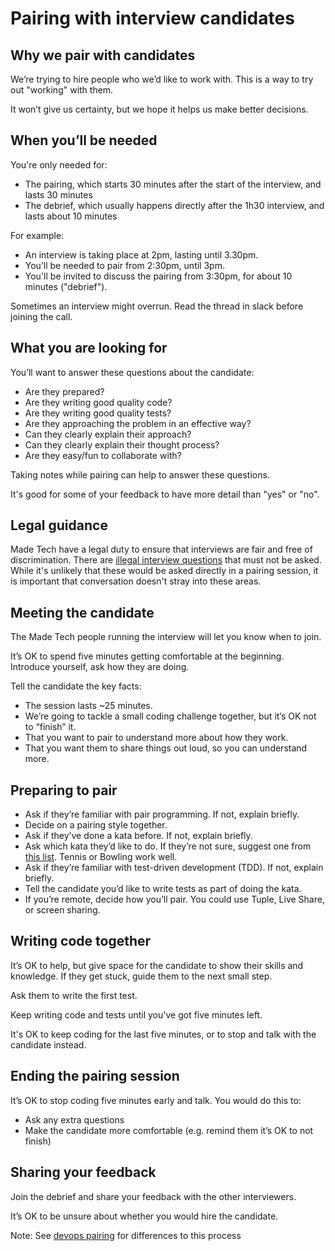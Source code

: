 # Pairing with interview candidates

## Why we pair with candidates
We’re trying to hire people who we’d like to work with. This is a way to try out "working" with them. 

It won’t give us certainty, but we hope it helps us make better decisions.

## When you’ll be needed
You're only needed for:
- The pairing, which starts 30 minutes after the start of the interview, and lasts 30 minutes
- The debrief, which usually happens directly after the 1h30 interview, and lasts about 10 minutes

For example:
- An interview is taking place at 2pm, lasting until 3.30pm.
- You’ll be needed to pair from 2:30pm, until 3pm.
- You'll be invited to discuss the pairing from 3:30pm, for about 10 minutes ("debrief").

Sometimes an interview might overrun. Read the thread in slack before joining the call.

## What you are looking for
You’ll want to answer these questions about the candidate:
- Are they prepared?
- Are they writing good quality code?
- Are they writing good quality tests?
- Are they approaching the problem in an effective way?
- Can they clearly explain their approach?
- Can they clearly explain their thought process?
- Are they easy/fun to collaborate with?

Taking notes while pairing can help to answer these questions.

It's good for some of your feedback to have more detail than "yes" or "no".

## Legal guidance
Made Tech have a legal duty to ensure that interviews are fair and free of discrimination. There are [illegal interview questions](https://www.interview-skills.co.uk/free-information/interview-guide/illegal-interview-questions) that must not be asked. While it's unlikely that these would be asked directly in a pairing session, it is important that conversation doesn't stray into these areas.

## Meeting the candidate
The Made Tech people running the interview will let you know when to join. 

It’s OK to spend five minutes getting comfortable at the beginning. Introduce yourself, ask how they are doing.

Tell the candidate the key facts:
- The session lasts ~25 minutes.
- We’re going to tackle a small coding challenge together, but it’s OK not to “finish” it.
- That you want to pair to understand more about how they work.
- That you want them to share things out loud, so you can understand more.

## Preparing to pair
- Ask if they’re familiar with pair programming. If not, explain briefly.
- Decide on a pairing style together.
- Ask if they’ve done a kata before. If not, explain briefly.
- Ask which kata they’d like to do. If they’re not sure, suggest one from [this list](https://learn.madetech.com/katas/). Tennis or Bowling work well.
- Ask if they’re familiar with test-driven development (TDD). If not, explain briefly.
- Tell the candidate you’d like to write tests as part of doing the kata.
- If you’re remote, decide how you’ll pair. You could use Tuple, Live Share, or screen sharing.

## Writing code together
It’s OK to help, but give space for the candidate to show their skills and knowledge. If they get stuck, guide them to the next small step. 

Ask them to write the first test. 

Keep writing code and tests until you've got five minutes left.

It's OK to keep coding for the last five minutes, or to stop and talk with the candidate instead.

## Ending the pairing session
It’s OK to stop coding five minutes early and talk. You would do this to:
- Ask any extra questions
- Make the candidate more comfortable (e.g. remind them it’s OK to not finish)

## Sharing your feedback
Join the debrief and share your feedback with the other interviewers.

It’s OK to be unsure about whether you would hire the candidate.

Note: See [devops pairing](./devops_pairing.md) for differences to this process
